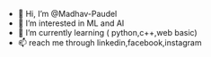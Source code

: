 - 👋 Hi, I’m @Madhav-Paudel
- 👀 I’m interested in ML and AI
- 🌱 I’m currently learning ( python,c++,web basic)
- 📫 reach me through linkedin,facebook,instagram


<!---
Madhav-Paudel/Madhav-Paudel is a ✨ special ✨ repository because its `README.md` (this file) appears on your GitHub profile.
You can click the Preview link to take a look at your changes.
--->
